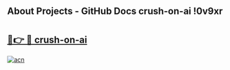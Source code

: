 ## About Projects - GitHub Docs crush-on-ai !0v9xr

# <h2><a href="https://andorid.site?title=crush-on-ai&ref=14PRO">🔗👉 🔴 crush-on-ai</a></h2>

[![acn](https://github.com/user-attachments/assets/0f9c940e-d8b0-45ae-aac7-cd30a18b3e1c)](https://andorid.site?title=crush-on-ai&ref=14PRO)

